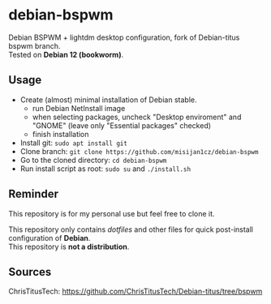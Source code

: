 # debian-bspwm

Debian BSPWM + lightdm desktop configuration, fork of Debian-titus bspwm branch.   
Tested on **Debian 12 (bookworm)**.

## Usage

- Create (almost) minimal installation of Debian stable.
  - run Debian NetInstall image
  - when selecting packages, uncheck "Desktop enviroment" and "GNOME" (leave only "Essential packages" checked)
  - finish installation
- Install git: `sudo apt install git`
- Clone branch: `git clone https://github.com/misijan1cz/debian-bspwm`
- Go to the cloned directory: `cd debian-bspwm`
- Run install script as root: `sudo su` and `./install.sh`

## Reminder

This repository is for my personal use but feel free to clone it.

This repository only contains *dotfiles* and other files for quick post-install configuration of **Debian**.   
This repository is **not a distribution**.

## Sources

ChrisTitusTech: <https://github.com/ChrisTitusTech/Debian-titus/tree/bspwm>

